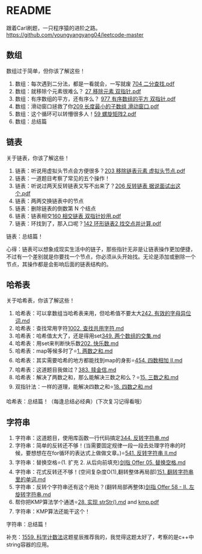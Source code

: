 # README
跟着Carl刷题，一只程序猿的进阶之路。
https://github.com/youngyangyang04/leetcode-master

## 数组
数组过于简单，但你该了解这些！
1. 数组：每次遇到二分法，都是一看就会，一写就废
  [704 二分查找.pdf](https://github.com/berry-raccoon/Programming-Practice/blob/main/%E6%95%B0%E7%BB%84/704%20%E4%BA%8C%E5%88%86%E6%9F%A5%E6%89%BE.pdf)
2. 数组：就移除个元素很难么？
  [27 移除元素 双指针.pdf](https://github.com/berry-raccoon/Programming-Practice/blob/main/%E6%95%B0%E7%BB%84/27%20%E7%A7%BB%E9%99%A4%E5%85%83%E7%B4%A0%20%E5%8F%8C%E6%8C%87%E9%92%88.pdf)
4. 数组：有序数组的平方，还有序么？
  [977 有序数组的平方 双指针.pdf](https://github.com/berry-raccoon/Programming-Practice/blob/main/%E6%95%B0%E7%BB%84/977%20%E6%9C%89%E5%BA%8F%E6%95%B0%E7%BB%84%E7%9A%84%E5%B9%B3%E6%96%B9%20%E5%8F%8C%E6%8C%87%E9%92%88.pdf)
6. 数组：滑动窗口拯救了你[209 长度最小的子数组 滑动窗口.pdf](https://github.com/berry-raccoon/Programming-Practice/blob/main/%E6%95%B0%E7%BB%84/209%20%E9%95%BF%E5%BA%A6%E6%9C%80%E5%B0%8F%E7%9A%84%E5%AD%90%E6%95%B0%E7%BB%84%20%E6%BB%91%E5%8A%A8%E7%AA%97%E5%8F%A3.pdf)
7. 数组：这个循环可以转懵很多人！[59 螺旋矩阵2.pdf](https://github.com/berry-raccoon/Programming-Practice/blob/main/%E6%95%B0%E7%BB%84/59%20%E8%9E%BA%E6%97%8B%E7%9F%A9%E9%98%B52.pdf)
8. 数组：总结篇

## 链表
关于链表，你该了解这些！
1. 链表：听说用虚拟头节点会方便很多？[203 移除链表元素 虚拟头节点.pdf](https://github.com/berry-raccoon/Programming-Practice/blob/main/%E9%93%BE%E8%A1%A8/203%20%E7%A7%BB%E9%99%A4%E9%93%BE%E8%A1%A8%E5%85%83%E7%B4%A0%20%E8%99%9A%E6%8B%9F%E5%A4%B4%E8%8A%82%E7%82%B9.pdf)
1. 链表：一道题目考察了常见的五个操作！
1. 链表：听说过两天反转链表又写不出来了？[206 反转链表 据说面试出这个.pdf](https://github.com/berry-raccoon/Programming-Practice/blob/main/%E9%93%BE%E8%A1%A8/206%20%E5%8F%8D%E8%BD%AC%E9%93%BE%E8%A1%A8%20%E6%8D%AE%E8%AF%B4%E9%9D%A2%E8%AF%95%E5%87%BA%E8%BF%99%E4%B8%AA.pdf)
1. 链表：两两交换链表中的节点
1. 链表：删除链表的倒数第 N 个结点
1. 链表：链表相交[160 相交链表 双指针妙用.pdf](https://github.com/berry-raccoon/Programming-Practice/blob/main/%E9%93%BE%E8%A1%A8/160%20%E7%9B%B8%E4%BA%A4%E9%93%BE%E8%A1%A8%20%E5%8F%8C%E6%8C%87%E9%92%88%E5%A6%99%E7%94%A8.pdf)
1. 链表：环找到了，那入口呢？[142 环形链表2 找交点并计算.pdf](https://github.com/berry-raccoon/Programming-Practice/blob/main/%E9%93%BE%E8%A1%A8/142%20%E7%8E%AF%E5%BD%A2%E9%93%BE%E8%A1%A82%20%E6%89%BE%E4%BA%A4%E7%82%B9%E5%B9%B6%E8%AE%A1%E7%AE%97.pdf)

链表：总结篇！

心得：链表可以想象成现实生活中的链子，那些指针无非是让链表操作更加便捷，不过有一个差别就是你要找一个节点，你必须从头开始找。无论是添加或删除一个节点，其操作都是会影响后面的链表结构的。

## 哈希表
关于哈希表，你该了解这些！
1. 哈希表：可以拿数组当哈希表来用，但哈希值不要太大[242. 有效的字母异位词.md](https://github.com/berry-raccoon/Programming-Practice/blob/main/%E5%93%88%E5%B8%8C%E8%A1%A8/242.%20%E6%9C%89%E6%95%88%E7%9A%84%E5%AD%97%E6%AF%8D%E5%BC%82%E4%BD%8D%E8%AF%8D.md)
1. 哈希表：查找常用字符[1002. 查找共用字符.md](https://github.com/berry-raccoon/Programming-Practice/blob/main/%E5%93%88%E5%B8%8C%E8%A1%A8/1002.%20%E6%9F%A5%E6%89%BE%E5%85%B1%E7%94%A8%E5%AD%97%E7%AC%A6.md)
1. 哈希表：哈希值太大了，还是得用set[349. 两个数组的交集.md](https://github.com/berry-raccoon/Programming-Practice/blob/main/%E5%93%88%E5%B8%8C%E8%A1%A8/349.%20%E4%B8%A4%E4%B8%AA%E6%95%B0%E7%BB%84%E7%9A%84%E4%BA%A4%E9%9B%86.md)
1. 哈希表：用set来判断快乐数[202. 快乐数.md](https://github.com/berry-raccoon/Programming-Practice/blob/main/%E5%93%88%E5%B8%8C%E8%A1%A8/202.%20%E5%BF%AB%E4%B9%90%E6%95%B0.md)
1. 哈希表：map等候多时了⭐[1. 两数之和.md](https://github.com/berry-raccoon/Programming-Practice/blob/main/%E5%93%88%E5%B8%8C%E8%A1%A8/1.%20%E4%B8%A4%E6%95%B0%E4%B9%8B%E5%92%8C.md)
1. 哈希表：其实需要哈希的地方都能找到map的身影⭐[454. 四数相加 II.md](https://github.com/berry-raccoon/Programming-Practice/blob/main/%E5%93%88%E5%B8%8C%E8%A1%A8/454.%20%E5%9B%9B%E6%95%B0%E7%9B%B8%E5%8A%A0%20II.md)
1. 哈希表：这道题目我做过？[383. 赎金信.md](https://github.com/berry-raccoon/Programming-Practice/blob/main/%E5%93%88%E5%B8%8C%E8%A1%A8/383.%20%E8%B5%8E%E9%87%91%E4%BF%A1.md)
1. 哈希表：解决了两数之和，那么能解决三数之和么？⭐[15. 三数之和.md](https://github.com/berry-raccoon/Programming-Practice/blob/main/%E5%93%88%E5%B8%8C%E8%A1%A8/15.%20%E4%B8%89%E6%95%B0%E4%B9%8B%E5%92%8C.md)
1. 双指针法：一样的道理，能解决四数之和⭐[18. 四数之和.md](https://github.com/berry-raccoon/Programming-Practice/blob/main/%E5%93%88%E5%B8%8C%E8%A1%A8/18.%20%E5%9B%9B%E6%95%B0%E4%B9%8B%E5%92%8C.md)

哈希表：总结篇！（每逢总结必经典）(下次复习记得看哦）

## 字符串
1. 字符串：这道题目，使用库函数一行代码搞定[344. 反转字符串.md](https://github.com/berry-raccoon/Programming-Practice/blob/main/%E5%AD%97%E7%AC%A6%E4%B8%B2/344.%20%E5%8F%8D%E8%BD%AC%E5%AD%97%E7%AC%A6%E4%B8%B2.md)
1. 字符串：简单的反转还不够！(当需要固定规律一段一段去处理字符串的时候，要想想在在for循环的表达式上做做文章。)⭐[541. 反转字符串 II.md](https://github.com/berry-raccoon/Programming-Practice/blob/main/%E5%AD%97%E7%AC%A6%E4%B8%B2/541.%20%E5%8F%8D%E8%BD%AC%E5%AD%97%E7%AC%A6%E4%B8%B2%20II.md)
1. 字符串：替换空格⭐(1. 扩充 2. 从后向前填充)[剑指 Offer 05. 替换空格.md](https://github.com/berry-raccoon/Programming-Practice/blob/main/%E5%AD%97%E7%AC%A6%E4%B8%B2/%E5%89%91%E6%8C%87%20Offer%2005.%20%E6%9B%BF%E6%8D%A2%E7%A9%BA%E6%A0%BC.md)
1. 字符串：花式反转还不够！(空间复杂度O(1),翻转整体再局部)[151. 翻转字符串里的单词.md](https://github.com/berry-raccoon/Programming-Practice/blob/main/%E5%AD%97%E7%AC%A6%E4%B8%B2/151.%20%E7%BF%BB%E8%BD%AC%E5%AD%97%E7%AC%A6%E4%B8%B2%E9%87%8C%E7%9A%84%E5%8D%95%E8%AF%8D.md)
1. 字符串：反转个字符串还有这个用处？(翻转局部再整体)[剑指 Offer 58 - II. 左旋转字符串.md](https://github.com/berry-raccoon/Programming-Practice/blob/main/%E5%AD%97%E7%AC%A6%E4%B8%B2/%E5%89%91%E6%8C%87%20Offer%2058%20-%20II.%20%E5%B7%A6%E6%97%8B%E8%BD%AC%E5%AD%97%E7%AC%A6%E4%B8%B2.md)
1. 帮你把KMP算法学个通透⭐[28. 实现 strStr().md](https://github.com/berry-raccoon/Programming-Practice/blob/main/%E5%AD%97%E7%AC%A6%E4%B8%B2/28.%20%E5%AE%9E%E7%8E%B0%20strStr().md) and [kmp.pdf](https://github.com/berry-raccoon/Programming-Practice/blob/main/%E5%AD%97%E7%AC%A6%E4%B8%B2/kmp.pdf)
1. 字符串：KMP算法还能干这个！


字符串：总结篇！

补充：[1559. 科学计数法](https://www.acwing.com/problem/content/description/1561/)这题星辰推荐我的，我觉得这题太好了，考察的是c++中string容器的应用。
